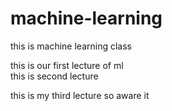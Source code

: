 # machine-learning
this is machine learning class
 
<p>this is our first lecture of ml

<br>
this is second lecture

this is my third lecture so aware it
